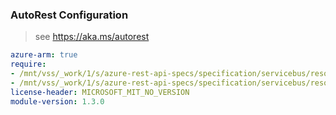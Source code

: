 ### AutoRest Configuration

> see https://aka.ms/autorest

``` yaml
azure-arm: true
require:
- /mnt/vss/_work/1/s/azure-rest-api-specs/specification/servicebus/resource-manager/readme.md
- /mnt/vss/_work/1/s/azure-rest-api-specs/specification/servicebus/resource-manager/readme.go.md
license-header: MICROSOFT_MIT_NO_VERSION
module-version: 1.3.0
```